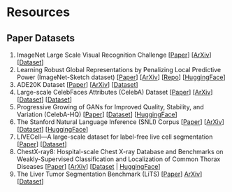 # Resources


## Paper Datasets

1. ImageNet Large Scale Visual Recognition Challenge [[Paper](https://ieeexplore.ieee.org/abstract/document/5206848)] [[ArXiv](https://arxiv.org/abs/1409.0575)] [[Dataset](https://www.image-net.org/)]
1. Learning Robust Global Representations by Penalizing Local Predictive Power (ImageNet-Sketch dataset) [[Paper](https://proceedings.neurips.cc/paper/2019/hash/3eefceb8087e964f89c2d59e8a249915-Abstract.html)] [[ArXiv](https://arxiv.org/abs/1905.13549)] [[Repo](https://github.com/HaohanWang/ImageNet-Sketch)] [[HuggingFace](https://huggingface.co/datasets/imagenet_sketch)]
1. ADE20K Dataset [[Paper](https://ieeexplore.ieee.org/document/8100027)] [[ArXiv](https://people.csail.mit.edu/bzhou/publication/scene-parse-camera-ready.pdf)] [[Dataset](https://groups.csail.mit.edu/vision/datasets/ADE20K/)]
1. Large-scale CelebFaces Attributes (CelebA) Dataset [[Paper](https://liuziwei7.github.io/projects/FaceAttributes.html)] [[ArXiv](https://arxiv.org/abs/1411.7766)] [[Dataset](https://mmlab.ie.cuhk.edu.hk/projects/CelebA.html)] [[Dataset](https://mmlab.ie.cuhk.edu.hk/projects/CelebA.html)]
1. Progressive Growing of GANs for Improved Quality, Stability, and Variation (CelebA-HQ) [[Paper](https://arxiv.org/abs/1710.10196)] [[Dataset](https://github.com/tkarras/progressive_growing_of_gans)] [[HuggingFace](https://huggingface.co/datasets/huggan/CelebA-HQ)]
1. The Stanford Natural Language Inference (SNLI) Corpus [[Paper](https://aclanthology.org/D15-1075/)] [[ArXiv](https://arxiv.org/abs/1508.05326)] [[Dataset](https://nlp.stanford.edu/projects/snli/)] [[HuggingFace](https://huggingface.co/datasets/snli)]
1. LIVECell—A large-scale dataset for label-free live cell segmentation [[Paper](https://www.nature.com/articles/s41592-021-01249-6)] [[Dataset](https://sartorius-research.github.io/LIVECell/)]
1. ChestX-ray8: Hospital-scale Chest X-ray Database and Benchmarks on Weakly-Supervised Classification and Localization of Common Thorax Diseases [[Paper](https://openaccess.thecvf.com/content_cvpr_2017/html/Wang_ChestX-ray8_Hospital-Scale_Chest_CVPR_2017_paper.html)] [[ArXiv](https://arxiv.org/abs/1705.02315)] [[Dataset](https://nihcc.app.box.com/v/ChestXray-NIHCC) | [HuggingFace](https://huggingface.co/datasets/alkzar90/NIH-Chest-X-ray-dataset)]
1. The Liver Tumor Segmentation Benchmark (LiTS) [[Paper](https://www.sciencedirect.com/science/article/pii/S1361841522003085)] [ArXiv](https://arxiv.org/abs/1901.04056v2)] [[Dataset](http://medicaldecathlon.com/)]
